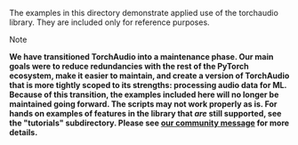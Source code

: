 The examples in this directory demonstrate applied use of the torchaudio library. They are included only for reference purposes.

> [!NOTE]
> **We have transitioned TorchAudio into a
>  maintenance phase. Our main goals were to reduce redundancies with the rest of the
>  PyTorch ecosystem, make it easier to maintain, and create a version of
>  TorchAudio that is more tightly scoped to its strengths: processing audio
>  data for ML. Because of this transition, the examples included here will no longer be maintained
>  going forward. The scripts may not work properly as is. For hands on examples of features in the
>  library that *are* still supported, see the "tutorials" subdirectory. Please see
>  [our community message](https://github.com/pytorch/audio/issues/3902)
>  for more details.**

